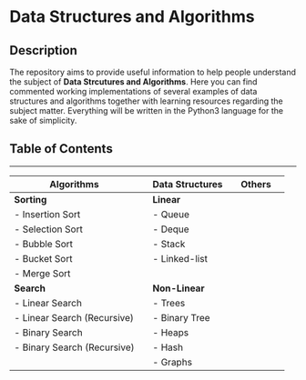 # **Data Structures and Algorithms**

## **Description**
The repository aims to provide useful information to help people understand the subject of **Data Strcutures and Algorithms**. Here you can find commented working implementations of several examples of data structures and algorithms together with learning resources regarding the subject matter. Everything will be written in the Python3 language for the sake of simplicity. 

## **Table of Contents**
---

| **Algorithms**               |    | **Data Structures**    |    | **Others**    |    |
|------------------------------|----|------------------------|----|---------------|----|
| **Sorting**                  |    | **Linear**             |    |               |    |
| - Insertion Sort             |    | - Queue                |    |               |    |
| - Selection Sort             |    | - Deque                |    |               |    |
| - Bubble Sort                |    | - Stack                |    |               |    |
| - Bucket Sort                |    | - Linked-list          |    |               |    |
| - Merge Sort                 |    |                        |    |               |    |
| **Search**                   |    | **Non-Linear**         |    |               |    |
| - Linear Search              |    | - Trees                |    |               |    |
| - Linear Search (Recursive)  |    | - Binary Tree          |    |               |    |
| - Binary Search              |    | - Heaps                |    |               |    |
| - Binary Search (Recursive)  |    | - Hash                 |    |               |    |
|                              |    | - Graphs               |    |               |    |
